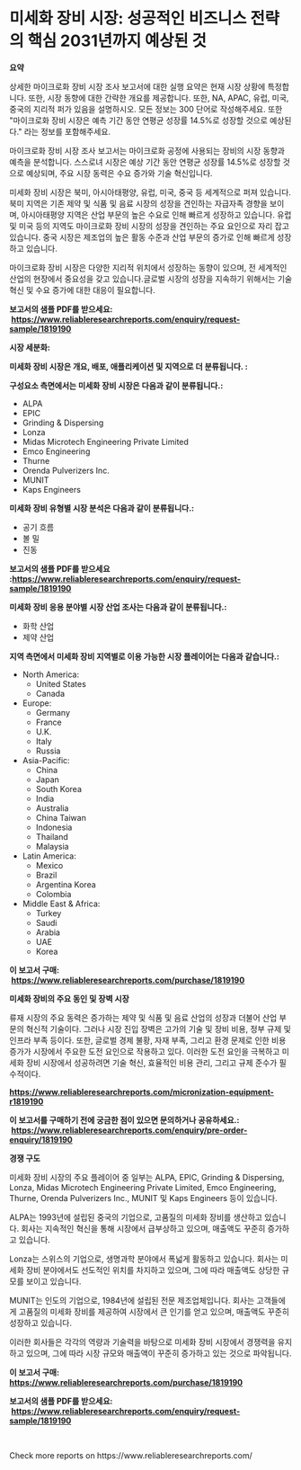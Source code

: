 <p><h1>미세화 장비 시장: 성공적인 비즈니스 전략의 핵심 2031년까지 예상된 것</h1></p><p><strong>요약</strong></p>
<p><p>상세한 마이크로화 장비 시장 조사 보고서에 대한 실행 요약은 현재 시장 상황에 특정합니다. 또한, 시장 동향에 대한 간략한 개요를 제공합니다. 또한, NA, APAC, 유럽, 미국, 중국의 지리적 퍼가 있음을 설명하시오. 모든 정보는 300 단어로 작성해주세요. 또한 "마이크로화 장비 시장은 예측 기간 동안 연평균 성장률 14.5%로 성장할 것으로 예상된다." 라는 정보를 포함해주세요.</p><p>마이크로화 장비 시장 조사 보고서는 마이크로화 공정에 사용되는 장비의 시장 동향과 예측을 분석합니다. 스스로녀 시장은 예상 기간 동안 연평균 성장률 14.5%로 성장할 것으로 예상되며, 주요 시장 동력은 수요 증가와 기술 혁신입니다.</p><p>미세화 장비 시장은 북미, 아시아태평양, 유럽, 미국, 중국 등 세계적으로 퍼져 있습니다. 북미 지역은 기존 제약 및 식품 및 음료 시장의 성장을 견인하는 자급자족 경향을 보이며, 아시아태평양 지역은 산업 부문의 높은 수요로 인해 빠르게 성장하고 있습니다. 유럽 및 미국 등의 지역도 마이크로화 장비 시장의 성장을 견인하는 주요 요인으로 자리 잡고 있습니다. 중국 시장은 제조업의 높은 활동 수준과 산업 부문의 증가로 인해 빠르게 성장하고 있습니다.</p><p>마이크로화 장비 시장은 다양한 지리적 위치에서 성장하는 동향이 있으며, 전 세계적인 산업의 현장에서 중요성을 갖고 있습니다.글로벌 시장의 성장을 지속하기 위해서는 기술 혁신 및 수요 증가에 대한 대응이 필요합니다.</p></p>
<p><strong>보고서의 샘플 PDF를 받으세요: &nbsp;<a href="https://www.reliableresearchreports.com/enquiry/request-sample/1819190">https://www.reliableresearchreports.com/enquiry/request-sample/1819190</a></strong></p>
<p><strong>시장 세분화:</strong></p>
<p><strong> 미세화 장비 시장은 개요, 배포, 애플리케이션 및 지역으로 더 분류됩니다. :</strong></p>
<p><strong>구성요소 측면에서는 미세화 장비 시장은 다음과 같이 분류됩니다.:</strong></p>
<p><ul><li>ALPA</li><li>EPIC</li><li>Grinding & Dispersing</li><li>Lonza</li><li>Midas Microtech Engineering Private Limited</li><li>Emco Engineering</li><li>Thurne</li><li>Orenda Pulverizers Inc.</li><li>MUNIT</li><li>Kaps Engineers</li></ul></p>
<p><strong> 미세화 장비 유형별 시장 분석은 다음과 같이 분류됩니다.:</strong></p>
<p><ul><li>공기 흐름</li><li>볼 밀</li><li>진동</li></ul></p>
<p><strong>보고서의 샘플 PDF를 받으세요 :<a href="https://www.reliableresearchreports.com/enquiry/request-sample/1819190">https://www.reliableresearchreports.com/enquiry/request-sample/1819190</a></strong></p>
<p><strong> 미세화 장비 응용 분야별 시장 산업 조사는 다음과 같이 분류됩니다.:</strong></p>
<p><ul><li>화학 산업</li><li>제약 산업</li></ul></p>
<p><strong>지역 측면에서 미세화 장비 지역별로 이용 가능한 시장 플레이어는 다음과 같습니다.:</strong></p>
<p><ul>
    <li>
        North America:
        <ul>
            <li>United States</li>
            <li>Canada</li>
        </ul>
    </li>
    <li>
        Europe:
        <ul>
            <li>Germany</li>
            <li>France</li>
            <li>U.K.</li>
            <li>Italy</li>
            <li>Russia</li>
        </ul>
    </li>
    <li>
        Asia-Pacific:
        <ul>
            <li>China</li>
            <li>Japan</li>
            <li>South Korea</li>
            <li>India</li>
            <li>Australia</li>
            <li>China Taiwan</li>
            <li>Indonesia</li>
            <li>Thailand</li>
            <li>Malaysia</li>
        </ul>
    </li>
    <li>
        Latin America:
        <ul>
            <li>Mexico</li>
            <li>Brazil</li>
            <li>Argentina Korea</li>
            <li>Colombia</li>
        </ul>
    </li>
    <li>
        Middle East & Africa:
        <ul>
            <li>Turkey</li>
            <li>Saudi</li>
            <li>Arabia</li>
            <li>UAE</li>
            <li>Korea</li>
        </ul>
    </li>
    </ul></p>
<p><strong>이 보고서 구매: &nbsp;<a href="https://www.reliableresearchreports.com/purchase/1819190">https://www.reliableresearchreports.com/purchase/1819190</a></strong></p>
<p><strong>미세화 장비의 주요 동인 및 장벽 시장</strong></p>
<p><p>류재 시장의 주요 동력은 증가하는 제약 및 식품 및 음료 산업의 성장과 더불어 산업 부문의 혁신적 기술이다. 그러나 시장 진입 장벽은 고가의 기술 및 장비 비용, 정부 규제 및 인프라 부족 등이다. 또한, 글로벌 경제 불황, 자재 부족, 그리고 환경 문제로 인한 비용 증가가 시장에서 주요한 도전 요인으로 작용하고 있다. 이러한 도전 요인을 극복하고 미세화 장비 시장에서 성공하려면 기술 혁신, 효율적인 비용 관리, 그리고 규제 준수가 필수적이다.</p></p>
<p><strong><a href="https://www.reliableresearchreports.com/micronization-equipment-r1819190">https://www.reliableresearchreports.com/micronization-equipment-r1819190</a></strong></p>
<p><strong>이 보고서를 구매하기 전에 궁금한 점이 있으면 문의하거나 공유하세요.: &nbsp;<a href="https://www.reliableresearchreports.com/enquiry/pre-order-enquiry/1819190">https://www.reliableresearchreports.com/enquiry/pre-order-enquiry/1819190</a></strong></p>
<p><strong>경쟁 구도</strong></p>
<p><p>미세화 장비 시장의 주요 플레이어 중 일부는 ALPA, EPIC, Grinding & Dispersing, Lonza, Midas Microtech Engineering Private Limited, Emco Engineering, Thurne, Orenda Pulverizers Inc., MUNIT 및 Kaps Engineers 등이 있습니다.</p><p>ALPA는 1993년에 설립된 중국의 기업으로, 고품질의 미세화 장비를 생산하고 있습니다. 회사는 지속적인 혁신을 통해 시장에서 급부상하고 있으며, 매출액도 꾸준히 증가하고 있습니다.</p><p>Lonza는 스위스의 기업으로, 생명과학 분야에서 폭넓게 활동하고 있습니다. 회사는 미세화 장비 분야에서도 선도적인 위치를 차지하고 있으며, 그에 따라 매출액도 상당한 규모를 보이고 있습니다.</p><p>MUNIT는 인도의 기업으로, 1984년에 설립된 전문 제조업체입니다. 회사는 고객들에게 고품질의 미세화 장비를 제공하여 시장에서 큰 인기를 얻고 있으며, 매출액도 꾸준히 성장하고 있습니다.</p><p>이러한 회사들은 각각의 역량과 기술력을 바탕으로 미세화 장비 시장에서 경쟁력을 유지하고 있으며, 그에 따라 시장 규모와 매출액이 꾸준히 증가하고 있는 것으로 파악됩니다.</p></p>
<p><strong>이 보고서 구매: &nbsp; <a href="https://www.reliableresearchreports.com/purchase/1819190">https://www.reliableresearchreports.com/purchase/1819190</a></strong></p>
<p><strong>보고서의 샘플 PDF를 받으세요: &nbsp;<a href="https://www.reliableresearchreports.com/enquiry/request-sample/1819190">https://www.reliableresearchreports.com/enquiry/request-sample/1819190</a></strong><strong></strong></p>
<p>&nbsp;</p>
<p>Check more reports on https://www.reliableresearchreports.com/</p>